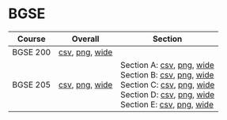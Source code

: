 # BGSE

| Course | Overall | Section |
| ------ | ------- | ------- |
| BGSE 200 | [csv](https://github.com/UCSD-Historical-Enrollment-Data/2025Winter/blob/main/overall/BGSE%20200.csv), [png](https://raw.githubusercontent.com/UCSD-Historical-Enrollment-Data/2025Winter/main/plot_overall/BGSE%20200.png), [wide](https://raw.githubusercontent.com/UCSD-Historical-Enrollment-Data/2025Winter/main/plot_overall_wide/BGSE%20200.png) |  |
| BGSE 205 | [csv](https://github.com/UCSD-Historical-Enrollment-Data/2025Winter/blob/main/overall/BGSE%20205.csv), [png](https://raw.githubusercontent.com/UCSD-Historical-Enrollment-Data/2025Winter/main/plot_overall/BGSE%20205.png), [wide](https://raw.githubusercontent.com/UCSD-Historical-Enrollment-Data/2025Winter/main/plot_overall_wide/BGSE%20205.png) | Section A: [csv](https://github.com/UCSD-Historical-Enrollment-Data/2025Winter/blob/main/section/BGSE%20205_A.csv), [png](https://raw.githubusercontent.com/UCSD-Historical-Enrollment-Data/2025Winter/main/plot_section/BGSE%20205_A.png), [wide](https://raw.githubusercontent.com/UCSD-Historical-Enrollment-Data/2025Winter/main/plot_section_wide/BGSE%20205_A.png)<br>Section B: [csv](https://github.com/UCSD-Historical-Enrollment-Data/2025Winter/blob/main/section/BGSE%20205_B.csv), [png](https://raw.githubusercontent.com/UCSD-Historical-Enrollment-Data/2025Winter/main/plot_section/BGSE%20205_B.png), [wide](https://raw.githubusercontent.com/UCSD-Historical-Enrollment-Data/2025Winter/main/plot_section_wide/BGSE%20205_B.png)<br>Section C: [csv](https://github.com/UCSD-Historical-Enrollment-Data/2025Winter/blob/main/section/BGSE%20205_C.csv), [png](https://raw.githubusercontent.com/UCSD-Historical-Enrollment-Data/2025Winter/main/plot_section/BGSE%20205_C.png), [wide](https://raw.githubusercontent.com/UCSD-Historical-Enrollment-Data/2025Winter/main/plot_section_wide/BGSE%20205_C.png)<br>Section D: [csv](https://github.com/UCSD-Historical-Enrollment-Data/2025Winter/blob/main/section/BGSE%20205_D.csv), [png](https://raw.githubusercontent.com/UCSD-Historical-Enrollment-Data/2025Winter/main/plot_section/BGSE%20205_D.png), [wide](https://raw.githubusercontent.com/UCSD-Historical-Enrollment-Data/2025Winter/main/plot_section_wide/BGSE%20205_D.png)<br>Section E: [csv](https://github.com/UCSD-Historical-Enrollment-Data/2025Winter/blob/main/section/BGSE%20205_E.csv), [png](https://raw.githubusercontent.com/UCSD-Historical-Enrollment-Data/2025Winter/main/plot_section/BGSE%20205_E.png), [wide](https://raw.githubusercontent.com/UCSD-Historical-Enrollment-Data/2025Winter/main/plot_section_wide/BGSE%20205_E.png) |
